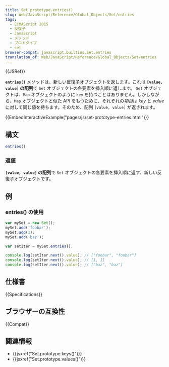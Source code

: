 ```yaml
---
title: Set.prototype.entries()
slug: Web/JavaScript/Reference/Global_Objects/Set/entries
tags:
  - ECMAScript 2015
  - 反復子
  - JavaScript
  - メソッド
  - プロトタイプ
  - set
browser-compat: javascript.builtins.Set.entries
translation_of: Web/JavaScript/Reference/Global_Objects/Set/entries
---
```

{{JSRef}}

**`entries()`** メソッドは、新しい[反復子](/ja/docs/Web/JavaScript/Guide/Iterators_and_Generators)オブジェクトを返します。これは **`[value, value]` の配列**で `Set` オブジェクトの各要素を挿入順に返します。 `Set` オブジェクトは、`Map` オブジェクトのように `key` を持つことはありません。しかしながら、`Map` オブジェクトと似た API をもつために、それぞれの*項目*は _key_ と _value_ に対して同じ値を持ちます。そのため、配列 `[value, value]` が返されます。

{{EmbedInteractiveExample("pages/js/set-prototype-entries.html")}}

## 構文

```js
entries()
```

### 返値

**`[value, value]` の配列**で `Set` オブジェクトの各要素を挿入順に返す、新しい反復子オブジェクトです。

## 例

### entries() の使用

```js
var mySet = new Set();
mySet.add('foobar');
mySet.add(1);
mySet.add('baz');

var setIter = mySet.entries();

console.log(setIter.next().value); // ["foobar", "foobar"]
console.log(setIter.next().value); // [1, 1]
console.log(setIter.next().value); // ["baz", "baz"]
```

## 仕様書

{{Specifications}}

## ブラウザーの互換性

{{Compat}}

## 関連情報

- {{jsxref("Set.prototype.keys()")}}
- {{jsxref("Set.prototype.values()")}}
